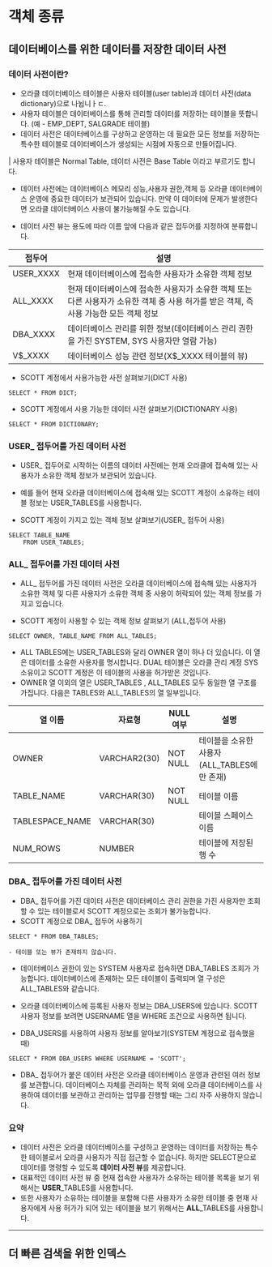 # 객체 종류

## 데이터베이스를 위한 데이터를 저장한 데이터 사전

### 데이터 사전이란? 
- 오라클 데이터베이스 테이블은 사용자 테이블(user table)과 데이터 사전(data dictionary)으로 나뉩니ㅏㄷ.
- 사용자 테이블은 데이터베이스를 통해 관리할 데이터를 저장하는 테이블을 뜻합니다. (예 - EMP_DEPT, SALGRADE 테이블)
- 데이터 사전은 데이터베이스를 구상하고 운영하는 데 필요한 모든 정보를 저장하는 특수한 테이블로 데이터베이스가 생성되는 시점에 자동으로 만들어집니다.

| 사용자 테이블은 Normal Table, 데이터 사전은 Base Table 이라고 부르기도 합니다.

- 데이터 사전에는 데이터베이스 메모리 성능,사용자 권한,객체 등 오라클 데이터베이스 운영에 중요한 데이터가 보관되어 있습니다. 만약 이 데이터에 문제가 발생한다면 오라클 데이터베이스 사용이 불가능해질 수도 있습니다.

- 데이터 사전 뷰는 용도에 따라 이름 앞에 다음과 같은 접두어를 지정하여 분류합니다.

|접두어|설명|
|----|-----|
|USER_XXXX|현재 데이터베이스에 접속한 사용자가 소유한 객체 정보|
|ALL_XXXX|현재 데이터베이스에 접속한 사용자가 소유한 객체 또는 다른 사용자가 소유한 객체 중 사용 허가를 받은 객체, 즉 사용 가능한 모든 객체 정보|
|DBA_XXXX|데이터베이스 관리를 위한 정보(데이터베이스 관리 권한을 가진 SYSTEM, SYS 사용자만 열람 가능)
|V$_XXXX|데이터베이스 성능 관련 정보(X$_XXXX 테이블의 뷰)


- SCOTT 계정에서 사용가능한 사전 살펴보기(DICT 사용)

```
SELECT * FROM DICT;
```

- SCOTT 계정에서 사용 가능한 데이터 사전 살펴보기(DICTIONARY 사용)

```
SELECT * FROM DICTIONARY;
```

### USER_ 접두어를 가진 데이터 사전 

- USER_ 접두어로 시작하는 이름의 데이터 사전에는 현재 오라클에 접속해 있는 사용자가 소유한 객체 정보가 보관되어 있습니다.
- 예를 들어 현재 오라클 데이터베이스에 접속해 있는 SCOTT 계정이 소유하는 테이블 정보는 USER_TABLES를 사용합니다.

- SCOTT 계정이 가지고 있는 객체 정보 살펴보기(USER_ 접두어 사용)

```
SELECT TABLE_NAME 
	FROM USER_TABLES;
```

### ALL_ 접두어를 가진 데이터 사전

- ALL_ 접두어를 가진 데이터 사전은 오라클 데이터베이스에 접속해 있는 사용자가 소유한 객체 및 다른 사용자가 소유한 객체 중 사용이 허락되어 있는 객체 정보를 가지고 있습니다.

- SCOTT 계정이 사용할 수 있는 객체 정보 살펴보기 (ALL,접두어 사용)

```
SELECT OWNER, TABLE_NAME FROM ALL_TABLES;
```

- ALL TABLES에는 USER_TABLES와 달리 OWNER 열이 하나 더 있습니다. 이 열은 데이터를 소유한 사용자를 명시합니다. DUAL 테이블은 오라클 관리 계정 SYS소유이고 SCOTT 계정은 이 테이블의 사용을 허가받은 것입니다.
- OWNER 열 이외의 열은 USER_TABLES , ALL_TABLES 모두 동일한 열 구조를 가집니다. 다음은 TABLES와 ALL_TABLES의 열 일부입니다.

|열 이름|자료형|NULL 여부|설명|
|-----|----|----|-----|
|OWNER|VARCHAR2(30)|NOT NULL|테이블을 소유한 사용자(ALL_TABLES에만 존재)|
|TABLE_NAME|VARCHAR(30)|NOT NULL|테이블 이름|
|TABLESPACE_NAME|VARCHAR(30)||테이블 스페이스 이름|
|NUM_ROWS|NUMBER||테이블에 저장된 행 수|

### DBA_ 접두어를 가진 데이터 사전
- DBA_ 접두어를 가진 데이터 사전은 데이터베이스 관리 권한을 가진 사용자만 조회할 수 있는 테이블로서 SCOTT 계정으로는 조회가 불가능합니다.
- SCOTT 계정으로 DBA_ 접두어 사용하기

```
SELECT * FROM DBA_TABLES;

- 테이블 또는 뷰가 존재하지 않습니다.
```

- 데이터베이스 권한이 있는 SYSTEM 사용자로 접속하면 DBA_TABLES 조회가 가능합니다. 데이터베이스에 존재하는 모든 테이블이 출력되며 열 구성은 ALL_TABLES와 같습니다.

- 오라클 데이터베이스에 등록된 사용자 정보는 DBA_USERS에 있습니다. SCOTT 사용자 정보를 보려면 USERNAME 열을 WHERE 조건으로 사용하면 됩니다.
- DBA_USERS를 사용하여 사용자 정보를 알아보기(SYSTEM 계정으로 접속했을 때)

```
SELECT * FROM DBA_USERS WHERE USERNAME = 'SCOTT';
```

- DBA_ 접두어가 붙은 데이터 사전은 오라클 데이터베이스 운영과 관련된 여러 정보를 보관합니다. 데이터베이스 자체를 관리하는 목적 외에 오라클 데이터베이스를 사용하여 데이터를 보관하고 관리하는 업무를 진행할 때는 그리 자주 사용하지 않습니다.

### 요약

- 데이터 사전은 오라클 데이터베이스를 구성하고 운영하는 데이터를 저장하는 특수한 테이블로서 오라클 사용자가 직접 접근할 수 없습니다. 하지만 SELECT문으로 데이터를 명령할 수 있도록 <b>데이터 사전 뷰</b>를 제공합니다.
- 대표적인 데이터 사전 뷰 중 현재 접속한 사용자가 소유하는 테이블 목록을 보기 위해서는 <b>USER</b>\_TABLES를 사용합니다. 
- 또한 사용자가 소유하는 테이블을 포함해 다른 사용자가 소유한 테이블 중 현재 사용자에게 사용 허가가 되어 있는 테이블을 보기 위해서는 <b>ALL</b>\_TABLES를 사용합니다.


* * * 
## 더 빠른 검색을 위한 인덱스






